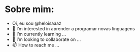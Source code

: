 # Sobre mim:
-   Oi, eu sou @heloisaaaz
- 👀 I’m interested in  aprender a programar novas linguagens
- 🌱 I’m currently learning ...
- 💞️ I’m looking to collaborate on ...
- 📫 How to reach me ...
   
